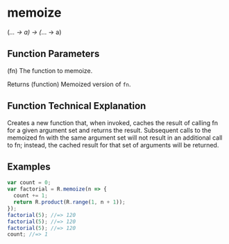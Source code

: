 # memoize

(*… → a) → (*… → a)

## Function Parameters

(fn)
The function to memoize.

Returns (function) Memoized version of `fn`.

## Function Technical Explanation

Creates a new function that, when invoked, caches the result of calling fn for a given
argument set and returns the result. Subsequent calls to the memoized fn with the same
argument set will not result in an additional call to fn; instead, the cached result
for that set of arguments will be returned.

## Examples
```javascript
var count = 0;
var factorial = R.memoize(n => {
  count += 1;
  return R.product(R.range(1, n + 1));
});
factorial(5); //=> 120
factorial(5); //=> 120
factorial(5); //=> 120
count; //=> 1
```
